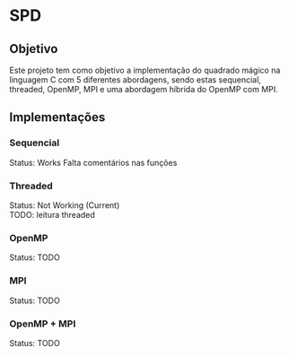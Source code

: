 # SPD

## Objetivo

Este projeto tem como objetivo a implementação do quadrado mágico na linguagem C com 5 diferentes abordagens, sendo estas sequencial, threaded, OpenMP, MPI e uma abordagem híbrida do OpenMP com MPI.

## Implementações

### Sequencial

Status: Works
Falta comentários nas funções

### Threaded

Status: Not Working (Current)\
TODO: leitura threaded

### OpenMP

Status: TODO

### MPI

Status: TODO

### OpenMP + MPI

Status: TODO
